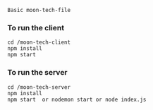 `Basic moon-tech-file`

### To run the client
    cd /moon-tech-client
    npm install
    npm start
### To run the server
    cd /moon-tech-server
    npm install
    npm start  or nodemon start or node index.js